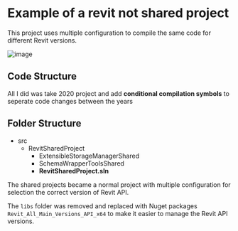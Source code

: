 # Example of a revit not shared project

This project uses multiple configuration to compile the same code for different Revit versions.

![image](https://github.com/user-attachments/assets/2fd422dc-5193-43d3-9372-ddef712e827a)
## Code Structure
All I did was take 2020 project and add **conditional compilation symbols** to seperate code changes between the years 
## Folder Structure
- src
  - RevitSharedProject
    - ExtensibleStorageManagerShared
    - SchemaWrapperToolsShared    
    + **RevitSharedProject.sln**
      
The shared projects became a normal project with multiple configuration for selection the correct version of Revit API.

The `libs` folder was removed and replaced with Nuget packages `Revit_All_Main_Versions_API_x64` to make it easier to manage the Revit API versions.